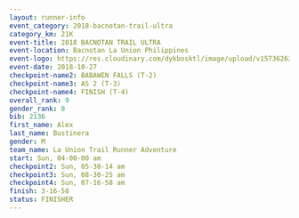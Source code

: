 ```yaml
---
layout: runner-info 
event_category: 2018-bacnotan-trail-ultra 
category_km: 21K 
event-title: 2018 BACNOTAN TRAIL ULTRA 
event-location: Bacnotan La Union Philippines 
event-logo: https://res.cloudinary.com/dykbosktl/image/upload/v1573626331/Logo/lOGO_sclsdl.png 
event-date: 2018-10-27 
checkpoint-name2: BABAWEN FALLS (T-2) 
checkpoint-name3: AS 2 (T-3) 
checkpoint-name4: FINISH (T-4) 
overall_rank: 9
gender_rank: 8
bib: 2136
first_name: Alex
last_name: Bustinera
gender: M
team_name: La Union Trail Runner Adventure
start: Sun, 04-00-00 am
checkpoint2: Sun, 05-30-14 am
checkpoint3: Sun, 08-30-25 am
checkpoint4: Sun, 07-16-58 am
finish: 3-16-58
status: FINISHER
---
```

